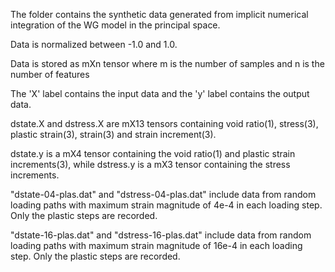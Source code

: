 The folder contains the synthetic data generated from implicit numerical integration of the WG model in the principal space.

Data is normalized between -1.0 and 1.0.

Data is stored as mXn tensor where m is the number of samples and n is the number of features

The 'X' label contains the input data and the 'y' label contains the output data.

dstate.X and dstress.X are mX13 tensors containing void ratio(1), stress(3), plastic strain(3), strain(3) and strain increment(3).

dstate.y is a mX4 tensor containing the void ratio(1) and plastic strain increments(3), while dstress.y is a mX3 tensor containing the stress increments.

"dstate-04-plas.dat" and "dstress-04-plas.dat" include data from random loading paths with maximum strain magnitude of 4e-4 in
each loading step. Only the plastic steps are recorded.

"dstate-16-plas.dat" and "dstress-16-plas.dat" include data from random loading paths with maximum strain magnitude of 16e-4 in
each loading step. Only the plastic steps are recorded.
